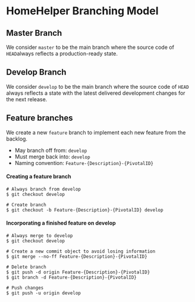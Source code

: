 # HomeHelper Branching Model

## Master Branch

We consider `master` to be the main branch where the source code of `HEAD`always reflects a production-ready state.

## Develop Branch

We consider `develop` to be the main branch where the source code of `HEAD` always reflects a state with the latest delivered development changes for the next release.

## Feature branches

We create a new `feature` branch to implement each new feature from the backlog.

* May branch off from: `develop`
* Must merge back into: `develop`
* Naming convention: `Feature-{Description}-{PivotalID}`

#### Creating a feature branch

```
# Always branch from develop
$ git checkout develop

# Create branch
$ git checkout -b Feature-{Description}-{PivotalID} develop
```

#### Incorporating a finished feature on develop

```
# Always merge to develop
$ git checkout develop

# Create a new commit object to avoid losing information
$ git merge --no-ff Feature-{Description}-{PivotalID}

# Delete branch
$ git push -d origin Feature-{Description}-{PivotalID}
$ git branch -d Feature-{Description}-{PivotalID}

# Push changes
$ git push -u origin develop
```
